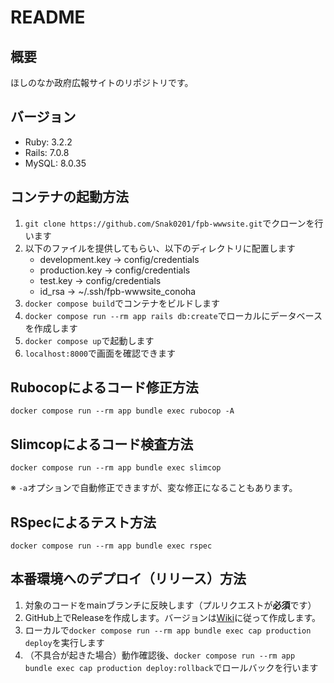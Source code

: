 # README
## 概要
ほしのなか政府広報サイトのリポジトリです。

## バージョン
- Ruby: 3.2.2
- Rails: 7.0.8
- MySQL: 8.0.35

## コンテナの起動方法
1. `git clone https://github.com/Snak0201/fpb-wwwsite.git`でクローンを行います
1. 以下のファイルを提供してもらい、以下のディレクトリに配置します
    - development.key -> config/credentials
    - production.key -> config/credentials
    - test.key -> config/credentials
    - id_rsa -> ~/.ssh/fpb-wwwsite_conoha
1. `docker compose build`でコンテナをビルドします
1. `docker compose run --rm app rails db:create`でローカルにデータベースを作成します
1. `docker compose up`で起動します
1. `localhost:8000`で画面を確認できます

## Rubocopによるコード修正方法
`docker compose run --rm app bundle exec rubocop -A`

## Slimcopによるコード検査方法
`docker compose run --rm app bundle exec slimcop`

※ `-a`オプションで自動修正できますが、変な修正になることもあります。

## RSpecによるテスト方法
`docker compose run --rm app bundle exec rspec`

## 本番環境へのデプロイ（リリース）方法
1. 対象のコードをmainブランチに反映します（プルリクエストが**必須**です）
1. GitHub上でReleaseを作成します。バージョンは[Wiki](https://github.com/Snak0201/fpb-wwwsite/wiki/%E3%83%90%E3%83%BC%E3%82%B8%E3%83%A7%E3%83%B3%E3%81%AE%E4%BB%98%E3%81%91%E6%96%B9#%E3%83%90%E3%83%BC%E3%82%B8%E3%83%A7%E3%83%8B%E3%83%B3%E3%82%B0%E3%81%AE%E4%BB%95%E6%96%B9)に従って作成します。
1. ローカルで`docker compose run --rm app bundle exec cap production deploy`を実行します
1. （不具合が起きた場合）動作確認後、`docker compose run --rm app bundle exec cap production deploy:rollback`でロールバックを行います
